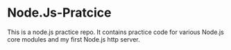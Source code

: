 # Node.Js-Pratcice
This is a node.js practice repo.
It contains practice code for various Node.js core modules and my first Node.js http server.
